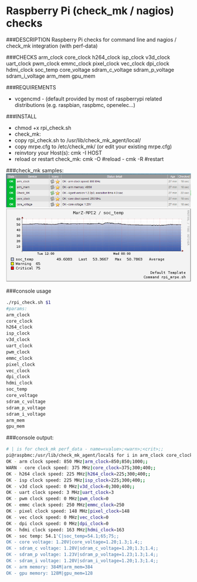 Raspberry Pi (check_mk / nagios) checks
=====================
###DESCRIPTION
Raspberry Pi checks for command line and nagios / check_mk integration (with perf-data)

###CHECKS
arm_clock core_clock h264_clock isp_clock v3d_clock uart_clock pwm_clock emmc_clock pixel_clock vec_clock dpi_clock hdmi_clock soc_temp core_voltage sdram_c_voltage sdram_p_voltage sdram_i_voltage arm_mem gpu_mem

###REQUIREMENTS
* vcgencmd - (default provided by most of raspberrypi related distributions (e.g. raspbian, raspbmc, openelec...)

###INSTALL
- chmod +x rpi_check.sh
- check_mk:
- copy rpi_check.sh to /usr/lib/check_mk_agent/local/
- copy mrpe.cfg to /etc/check_mk/ (or edit your existing mrpe.cfg)  
- reinvtory your Host(s): cmk -I HOST
- reload or restart check_mk: cmk -O #reload - cmk -R #restart

###check_mk samples:
![ScreenShot](/check_mk/screenshots/cmk_rpi_overview.png)
![ScreenShot](/check_mk/screenshots/cmk_rpi_tmp.png)

###console usage
```bash
./rpi_check.sh $1
#params:
arm_clock
core_clock
h264_clock
isp_clock
v3d_clock
uart_clock
pwm_clock
emmc_clock
pixel_clock
vec_clock
dpi_clock
hdmi_clock
soc_temp
core_voltage
sdram_c_voltage
sdram_p_voltage
sdram_i_voltage
arm_mem
gpu_mem
```` 
###console output:
```bash
# | is for check_mk perf_data - name=<value>;<warn>;<crit>;;
pi@raspbmc:/usr/lib/check_mk_agent/local$ for i in arm_clock core_clock h264_clock isp_clock v3d_clock uart_clock pwm_clock emmc_clock pixel_clock vec_clock dpi_clock hdmi_clock soc_temp core_voltage sdram_c_voltage sdram_p_voltage sdram_i_voltage arm_mem gpu_mem; do ./rpi_check.sh $i; done
OK - arm clock speed: 850 MHz|arm_clock=850;850;1000;;
WARN - core clock speed: 375 MHz|core_clock=375;300;400;;
OK - h264 clock speed: 225 MHz|h264_clock=225;300;400;;
OK - isp clock speed: 225 MHz|isp_clock=225;300;400;;
OK - v3d clock speed: 0 MHz|v3d_clock=0;300;400;;
OK - uart clock speed: 3 MHz|uart_clock=3
OK - pwm clock speed: 0 MHz|pwm_clock=0
OK - emmc clock speed: 250 MHz|emmc_clock=250
OK - pixel clock speed: 148 MHz|pixel_clock=148
OK - vec clock speed: 0 MHz|vec_clock=0
OK - dpi clock speed: 0 MHz|dpi_clock=0
OK - hdmi clock speed: 163 MHz|hdmi_clock=163
OK - soc temp: 54.1'C|soc_temp=54.1;65;75;;
OK - core voltage: 1.20V|core_voltage=1.20;1.3;1.4;;
OK - sdram_c voltage: 1.20V|sdram_c_voltage=1.20;1.3;1.4;;
OK - sdram_p voltage: 1.23V|sdram_p_voltage=1.23;1.3;1.4;;
OK - sdram_i voltage: 1.20V|sdram_i_voltage=1.20;1.3;1.4;;
OK - arm memory: 384M|arm_mem=384
OK - gpu memory: 128M|gpu_mem=128
```
